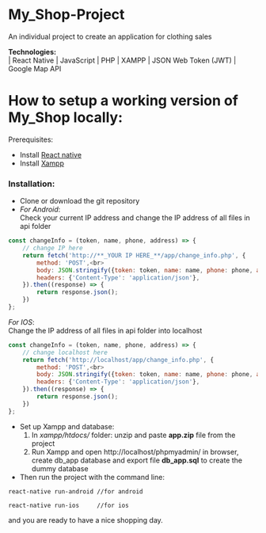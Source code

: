 # My_Shop-Project
An individual project to create an application for clothing sales

**Technologies:**<br>
| React Native | JavaScript | PHP | XAMPP | JSON Web Token (JWT) | Google Map API

# How to setup a working version of My_Shop locally: 
Prerequisites:<br>
- Install [React native](https://facebook.github.io/react-native/docs/getting-started.html)<br>
- Install [Xampp](https://www.apachefriends.org/download.html)

### Installation:
- Clone or download the git repository<br>
- *For Android*: <br>
Check your current IP address and change the IP address of all files in api folder <br>

```javascript
const changeInfo = (token, name, phone, address) => {
    // change IP here
    return fetch('http://**_YOUR IP HERE_**/app/change_info.php', {
        method: 'POST',<br>
        body: JSON.stringify({token: token, name: name, phone: phone, address: address}),
        headers: {'Content-Type': 'application/json'},
    }).then((response) => {
        return response.json();
    })
};
```

*For IOS*: <br>
Change the IP address of all files in api folder into localhost <br>

```javascript
const changeInfo = (token, name, phone, address) => {
    // change localhost here
    return fetch('http://localhost/app/change_info.php', {
        method: 'POST',<br>
        body: JSON.stringify({token: token, name: name, phone: phone, address: address}),
        headers: {'Content-Type': 'application/json'},
    }).then((response) => {
        return response.json();
    })
};
```

- Set up Xampp and database:<br>
     1. In *xampp/htdocs/* folder: unzip and paste **app.zip** file from the project<br>
     2. Run Xampp and open http://localhost/phpmyadmin/ in browser, create db_app database and export file **db_app.sql** to create 
     the dummy database<br>
- Then run the project with the command line: 

```
react-native run-android //for android
```

```
react-native run-ios     //for ios
```

 and you are ready to have a nice shopping day.
